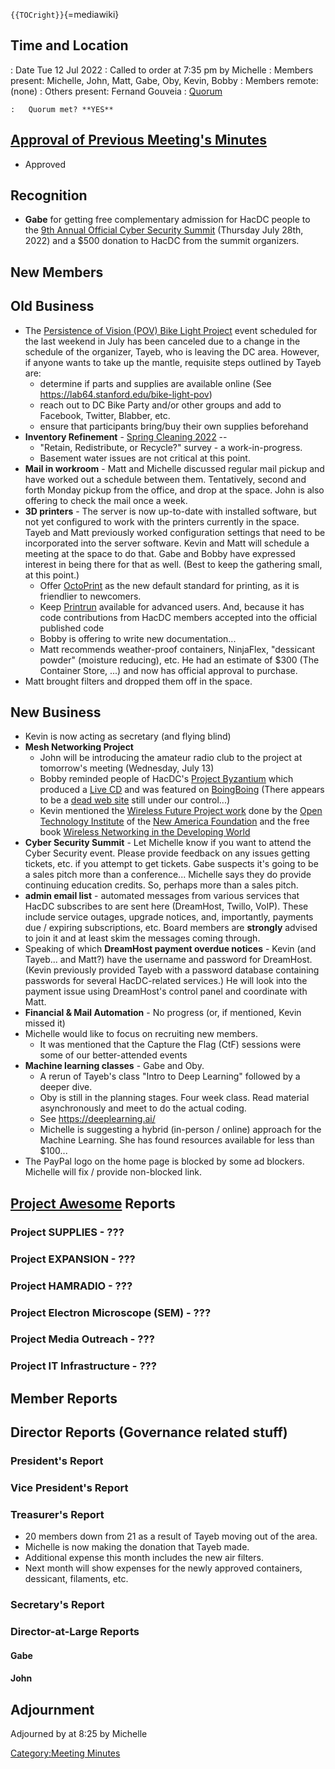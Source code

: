 `{{TOCright}}`{=mediawiki}

## Time and Location

:   Date Tue 12 Jul 2022
:   Called to order at 7:35 pm by Michelle
:   Members present: Michelle, John, Matt, Gabe, Oby, Kevin, Bobby
:   Members remote: (none)
:   Others present: Fernand Gouveia
:   [Quorum](Quorum)

    :   Quorum met? **YES**

## [Approval of Previous Meeting's Minutes](Regular_Member_Meeting_2022_06_14)

-   Approved

## Recognition

-   **Gabe** for getting free complementary admission for HacDC people
    to the [9th Annual Official Cyber Security
    Summit](https://CyberSecuritySummit.com/summit/DCMetro22/) (Thursday
    July 28th, 2022) and a \$500 donation to HacDC from the summit
    organizers.

## New Members

## Old Business

-   The [Persistence of Vision (POV) Bike Light
    Project](https://lab64.stanford.edu/bike-light-pov) event scheduled
    for the last weekend in July has been canceled due to a change in
    the schedule of the organizer, Tayeb, who is leaving the DC area.
    However, if anyone wants to take up the mantle, requisite steps
    outlined by Tayeb are:
    -   determine if parts and supplies are available online (See
        <https://lab64.stanford.edu/bike-light-pov>)
    -   reach out to DC Bike Party and/or other groups and add to
        Facebook, Twitter, Blabber, etc.
    -   ensure that participants bring/buy their own supplies beforehand
-   **Inventory Refinement** - [Spring Cleaning
    2022](Inventory_Refinement_-_Spring_Cleaning_2022) --
    -   "Retain, Redistribute, or Recycle?" survey - a work-in-progress.
    -   Basement water issues are not critical at this point.
-   **Mail in workroom** - Matt and Michelle discussed regular mail
    pickup and have worked out a schedule between them. Tentatively,
    second and forth Monday pickup from the office, and drop at the
    space. John is also offering to check the mail once a week.
-   **3D printers** - The server is now up-to-date with installed
    software, but not yet configured to work with the printers currently
    in the space. Tayeb and Matt previously worked configuration
    settings that need to be incorporated into the server software.
    Kevin and Matt will schedule a meeting at the space to do that. Gabe
    and Bobby have expressed interest in being there for that as well.
    (Best to keep the gathering small, at this point.)
    -   Offer [OctoPrint](https://octoprint.org/) as the new default
        standard for printing, as it is friendlier to newcomers.
    -   Keep [Printrun](https://github.com/kliment/Printrun) available
        for advanced users. And, because it has code contributions from
        HacDC members accepted into the official published code
    -   Bobby is offering to write new documentation...
    -   Matt recommends weather-proof containers, NinjaFlex, "dessicant
        powder" (moisture reducing), etc. He had an estimate of \$300
        (The Container Store, ...) and now has official approval to
        purchase.
-   Matt brought filters and dropped them off in the space.

## New Business

-   Kevin is now acting as secretary (and flying blind)
-   **Mesh Networking Project**
    -   John will be introducing the amateur radio club to the project
        at tomorrow's meeting (Wednesday, July 13)
    -   Bobby reminded people of HacDC's [Project
        Byzantium](https://www.hacdc.org/category/byzantium/) which
        produced a [Live CD](https://archive.org/details/porteus) and
        was featured on
        [BoingBoing](https://boingboing.net/2012/07/20/byzantium-a-bootable-linux-wi.html)
        (There appears to be a [dead web
        site](https://project-byzantium.org/) still under our
        control...)
    -   Kevin mentioned the [Wireless Future Project
        work](https://www.newamerica.org/oti/wireless-future-project/)
        done by the [Open Technology
        Institute](https://www.newamerica.org/oti/) of the [New America
        Foundation](https://www.newamerica.org/) and the free book
        [Wireless Networking in the Developing
        World](https://creativecommons.org/2008/02/25/wireless-networking-in-the-developing-world/)
-   **Cyber Security Summit** - Let Michelle know if you want to attend
    the Cyber Security event. Please provide feedback on any issues
    getting tickets, etc. if you attempt to get tickets. Gabe suspects
    it's going to be a sales pitch more than a conference... Michelle
    says they do provide continuing education credits. So, perhaps more
    than a sales pitch.
-   **admin email list** - automated messages from various services that
    HacDC subscribes to are sent here (DreamHost, Twillo, VoIP). These
    include service outages, upgrade notices, and, importantly, payments
    due / expiring subscriptions, etc. Board members are **strongly**
    advised to join it and at least skim the messages coming through.
-   Speaking of which **DreamHost payment overdue notices** - Kevin (and
    Tayeb... and Matt?) have the username and password for DreamHost.
    (Kevin previously provided Tayeb with a password database containing
    passwords for several HacDC-related services.) He will look into the
    payment issue using DreamHost's control panel and coordinate with
    Matt.
-   **Financial & Mail Automation** - No progress (or, if mentioned,
    Kevin missed it)
-   Michelle would like to focus on recruiting new members.
    -   It was mentioned that the Capture the Flag (CtF) sessions were
        some of our better-attended events
-   **Machine learning classes** - Gabe and Oby.
    -   A rerun of Tayeb's class "Intro to Deep Learning" followed by a
        deeper dive.
    -   Oby is still in the planning stages. Four week class. Read
        material asynchronously and meet to do the actual coding.
    -   See <https://deeplearning.ai/>
    -   Michelle is suggesting a hybrid (in-person / online) approach
        for the Machine Learning. She has found resources available for
        less than \$100...
-   The PayPal logo on the home page is blocked by some ad blockers.
    Michelle will fix / provide non-blocked link.

## [Project Awesome](:Category:Project_Awesome) Reports

### Project SUPPLIES - ???

### Project EXPANSION - ???

### Project HAMRADIO - ???

### Project Electron Microscope (SEM) - ???

### Project Media Outreach - ???

### Project IT Infrastructure - ???

## Member Reports

## Director Reports (Governance related stuff)

### President's Report

### Vice President's Report

### Treasurer's Report

-   20 members down from 21 as a result of Tayeb moving out of the area.
-   Michelle is now making the donation that Tayeb made.
-   Additional expense this month includes the new air filters.
-   Next month will show expenses for the newly approved containers,
    dessicant, filaments, etc.

### Secretary's Report

### Director-at-Large Reports

#### Gabe

#### John

## Adjournment

Adjourned by at 8:25 by Michelle

[Category:Meeting Minutes](Category:Meeting_Minutes)
